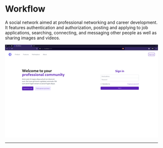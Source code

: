 # Workflow

A social network aimed at professional networking and career development. It
features authentication and authorization, posting and applying to job
applications, searching, connecting, and messaging other people as well as
sharing images and videos.

![landing page](./assets/landing_page.png)

<hr/>
